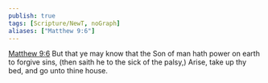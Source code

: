 ```yaml
---
publish: true
tags: [Scripture/NewT, noGraph]
aliases: ["Matthew 9:6"]
---
```

[Matthew 9:6](https://churchofjesuschrist.org/study/scriptures/nt/matt/9?lang=eng&id=p6#p6) But that ye may know that the Son of man hath power on earth to forgive sins, (then saith he to the sick of the palsy,) Arise, take up thy bed, and go unto thine house.
